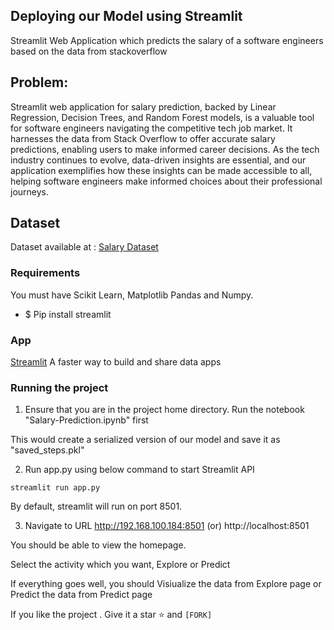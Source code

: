 ## Deploying our Model using Streamlit
Streamlit Web Application which predicts the salary of a software engineers based on the data from stackoverflow

## Problem:
Streamlit web application for salary prediction, backed by Linear Regression, Decision Trees, and Random Forest models, is a valuable tool for software engineers navigating the competitive tech job market. It harnesses the data from Stack Overflow to offer accurate salary predictions, enabling users to make informed career decisions. As the tech industry continues to evolve, data-driven insights are essential, and our application exemplifies how these insights can be made accessible to all, helping software engineers make informed choices about their professional journeys.

## Dataset
Dataset available at :
[Salary Dataset](https://insights.stackoverflow.com/survey)

### Requirements
You must have Scikit Learn, Matplotlib Pandas and Numpy.

- $ Pip install streamlit

###  App
[Streamlit](https://streamlit.io/) A faster way to build and share data apps

### Running the project
1. Ensure that you are in the project home directory. Run the notebook "Salary-Prediction.ipynb" first

This would create a serialized version of our model and save it as "saved_steps.pkl"

2. Run app.py using below command to start Streamlit API
```
streamlit run app.py
```
By default, streamlit will run on port 8501.

3. Navigate to URL http://192.168.100.184:8501 (or) http://localhost:8501

You should be able to view the homepage.

Select the activity which you want, Explore or Predict 

If everything goes well, you should Visiualize the data from Explore page or Predict the data from Predict page

If you like the project . Give it a star  ⭐ and   ```[FORK]```

